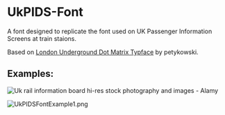 # UkPIDS-Font

A font designed to replicate the font used on UK Passenger Information Screens at train staions.

Based on [London Underground Dot Matrix Typface](https://github.com/petykowski/London-Underground-Dot-Matrix-Typeface) by petykowski.

## Examples:

![Uk rail information board hi-res stock photography and images - Alamy](https://c8.alamy.com/comp/FBA91R/departures-information-boards-in-the-new-atrium-at-new-street-station-FBA91R.jpg)

![UkPIDSFontExample1.png](/home/zadok/Downloads/UkPIDSFontExample1.png)




